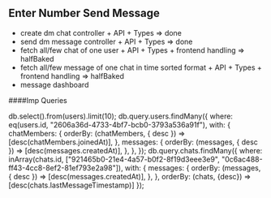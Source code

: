 ## Enter Number Send Message

- create dm chat controller + API + Types => done
- send dm message controller + API + Types => done
- fetch all/few chat of one user + API + Types + frontend handling => halfBaked
- fetch all/few message of one chat in time sorted format + API + Types + frontend handling => halfBaked
- message dashboard

####Imp Queries

db.select().from(users).limit(10);
db.query.users.findMany({
  where: eq(users.id, "2606a36d-4733-4bf7-bcb0-3793a536a91f"),
  with: {
    chatMembers: {
      orderBy: (chatMembers, { desc }) => [desc(chatMembers.joinedAt)],
    },
    messages: {
      orderBy: (messages, { desc }) => [desc(messages.createdAt)],
    },
  },
});
db.query.chats.findMany({
  where: inArray(chats.id, ["921465b0-21e4-4a57-b0f2-8f19d3eee3e9", "0c6ac488-ff43-4cc8-8ef2-81ef793e2a98"]),
  with: {
    messages: {
      orderBy: (messages, { desc }) => [desc(messages.createdAt)],
    },
  },
  orderBy: (chats, {desc}) => [desc(chats.lastMessageTimestamp)]
});